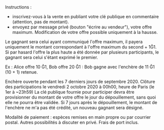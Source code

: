 Instructions :
- inscrivez-vous à la vente en publiant votre clé publique en commentaire (attention, pas de montant).
- envoyez par message privé (bouton "écrire au vendeur"), votre offre maximum.
Modification de votre offre possible uniquement à la hausse.

Le gagnant sera celui ayant communiqué l'offre maximum, il payera uniquement le montant correspondant à l'offre maximum du second + 1Ğ1. Si par hasard l'offre la plus haute a été donnée par plusieurs participants, le gagnant sera celui s'étant exprimé le premier.

Ex : Alice offre 10 Ğ1, Bob offre 20 Ğ1 : Bob gagne avec l'enchère de 11 Ğ1 (10 + 1) retenue.

Enchère ouverte pendant les 7 derniers jours de septembre 2020.
Clôture des participations le vendredi 2 octobre 2020 à 00h00, heure de Paris (le 1er à ~23h59)
La clé publique fournie pour participer devra être provisionner du montant de votre offre le jour du dépouillement, sans quoi elle ne pourra être validée. Si 7 jours après le dépouillement, le montant de l'enchère ne m'a pas été crédité, un nouveau gagnant sera désigné.

Modalité de paiement : espèces remises en main propre ou par courrier postal.
Autres possibilités à discuter en privé. Frais de port inclus.
